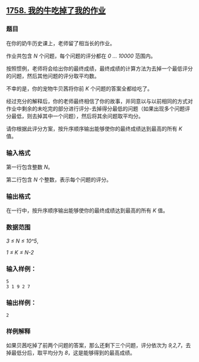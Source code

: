 ## [1758. 我的牛吃掉了我的作业](https://www.acwing.com/problem/content/1760/)

### 题目

在你的奶牛历史课上，老师留了相当长的作业。

作业共包含 *N* 个问题，每个问题的评分都在 *0 … 10000* 范围内。

按照惯例，老师将会给出你的最终成绩，最终成绩的计算方法为去掉一个最低评分的问题，然后其他问题的评分取平均数。

不幸的是，你的宠物牛贝茜将你前 *K* 个问题的答案全都给吃了。

经过充分的解释后，你的老师最终相信了你的故事，并同意以与以前相同的方式对作业中剩余的未吃完的部分进行评分-去掉得分最低的问题（如果出现多个问题评分最低，则去掉其中一个问题），然后将其余问题取平均分。

请你根据此评分方案，按升序顺序输出能够使你的最终成绩达到最高的所有 *K* 值。

### 输入格式

第一行包含整数 *N*。

第二行包含 *N* 个整数，表示每个问题的评分。

### 输出格式

在一行中，按升序顺序输出能够使你的最终成绩达到最高的所有 *K* 值。

### 数据范围

*3 ≤ N ≤ 10^5*,

*1 ≤ K ≤ N-2*

### 输入样例：

```
5
3 1 9 2 7
```

### 输出样例：

```
2
```

### 样例解释

如果贝茜吃掉了前两个问题的答案，那么还剩下三个问题，评分依次为 *9,2,7*，去掉最低分后，取平均分为 *8*，这是能够得到的最高成绩。
